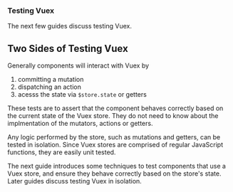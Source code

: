 ### Testing Vuex

The next few guides discuss testing Vuex.

## Two Sides of Testing Vuex

Generally components will interact with Vuex by

1. committing a mutation
2. dispatching an action
3. acesss the state via `$store.state` or getters

These tests are to assert that the component behaves correctly based on the current state of the Vuex store. They do not need to know about the implmentation of the mutators, actions or getters.

Any logic performed by the store, such as mutations and getters, can be tested in isolation. Since Vuex stores are comprised of regular JavaScript functions, they are easily unit tested.

The next guide introduces some techniques to test components that use a Vuex store, and ensure they behave correctly based on the store's state. Later guides discuss testing Vuex in isolation.
